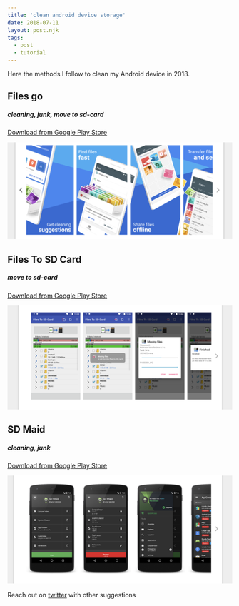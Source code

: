 ```yaml
---
title: 'clean android device storage'
date: 2018-07-11
layout: post.njk
tags:
  - post
  - tutorial
---
```


Here the methods I follow to clean my Android device in 2018.

## Files go

##### cleaning, junk, move to sd-card

[Download from Google Play Store](https://play.google.com/store/apps/details?id=com.google.android.apps.nbu.files)

![files-go-play-store.png](/assets/images/posts/files-go-play-store.png)


## Files To SD Card

##### move to sd-card

[Download from Google Play Store](https://play.google.com/store/apps/details?id=cz.bukacek.filestosdcard)

![files-to-sd-card-play-store.png](/assets/images/posts/files-to-sd-card-play-store.png)

## SD Maid

##### cleaning, junk

[Download from Google Play Store](https://play.google.com/store/apps/details?id=eu.thedarken.sdm)

![sd-maid-play-store.png](/assets/images/posts/sd-maid-play-store.png)

Reach out on [twitter](https://twitter.com/christian_fei) with other suggestions